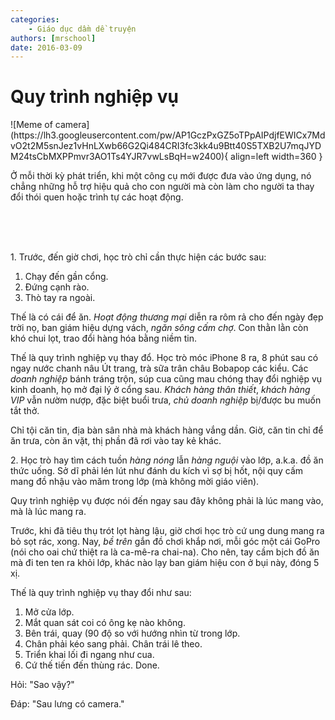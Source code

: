 ```yaml
---
categories:
    - Giáo dục dầm dề truyện
authors: [mrschool]
date: 2016-03-09
---
```


# Quy trình nghiệp vụ

<div class="result" markdown>
![Meme of camera](https://lh3.googleusercontent.com/pw/AP1GczPxGZ5oTPpAIPdjfEWICx7MdvO2t2M5snJez1vHnLXwb66G2Qi484CRI3fc3kk4u9Btt40S5TXB2U7mqJYDM24tsCbMXPPmvr3AO1Ts4YJR7vwLsBqH=w2400){ align=left width=360 }

Ở mỗi thời kỳ phát triển, khi một công cụ mới được đưa vào ứng dụng, nó chẳng những hỗ trợ hiệu quả cho con người mà còn làm cho người ta thay đổi thói quen hoặc trình tự các hoạt động.

</div>
<br>

<!-- more -->
<br>
<br>

1\. Trước, đến giờ chơi, học trò chỉ cần thực hiện các bước sau:

1. Chạy đến gần cổng.
2. Đứng cạnh rào.
3. Thò tay ra ngoài.

Thế là có cái để ăn. *Hoạt động thương mại* diễn ra rôm rả cho đến ngày đẹp trời nọ, ban giám hiệu dựng vách, *ngăn sông cấm chợ*. Con thằn lằn còn khó chui lọt, trao đổi hàng hóa bằng niềm tin.

Thế là quy trình nghiệp vụ thay đổ. Học trò móc iPhone 8 ra, 8 phút sau có ngay nước chanh nâu Út trang, trà sữa trân châu Bobapop các kiểu. Các *doanh nghiệp* bánh tráng trộn, súp cua cũng mau chóng thay đổi nghiệp vụ kinh doanh, họ mở đại lý ở cổng sau. *Khách hàng thân thiết*, *khách hàng VIP* vẫn nườm nượp, đặc biệt buổi trưa, *chủ doanh nghiệp* bị/được bu muốn tắt thở.

Chỉ tội căn tin, địa bàn sân nhà mà khách hàng vắng dần. Giờ, căn tin chỉ để ăn trưa, còn ăn vặt, thị phần đã rơi vào tay kẻ khác.

2\. Học trò hay tìm cách tuồn *hàng nóng* lẫn *hàng nguội* vào lớp, a.k.a. đồ ăn thức uống. Sở dĩ phải lén lút như đánh du kích vì sợ bị hốt, nội quy cấm mang đồ nhậu vào măm trong lớp (mà không mời giáo viên).

Quy trình nghiệp vụ được nói đến ngay sau đây không phải là lúc mang vào, mà là lúc mang ra.

Trước, khi đã tiêu thụ trót lọt hàng lậu, giờ chơi học trò cứ ung dung mang ra bỏ sọt rác, xong. Nay, *bề trên* gắn đồ chơi khắp nơi, mỗi góc một cái GoPro (nói cho oai chứ thiệt ra là ca-mê-ra chai-na). Cho nên, tay cầm bịch đồ ăn mà đi ten ten ra khỏi lớp, khác nào lạy ban giám hiệu con ở bụi này, đóng 5 xị.

Thế là quy trình nghiệp vụ thay đổi như sau:

1. Mở cửa lớp.
2. Mắt quan sát coi có ông kẹ nào không.
3. Bên trái, quay (90 độ so với hướng nhìn từ trong lớp.
4. Chân phải kéo sang phải. Chân trái lê theo.
5. Triển khai lối đi ngang như cua.
6. Cứ thế tiến đến thùng rác. Done.

Hỏi: "Sao vậy?"

Đáp: "Sau lưng có camera."